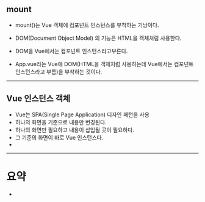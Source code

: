 
## mount

- mount()는 Vue 객체에 컴포넌트 인스턴스를 부착하는 기낭이다.
- DOM(Document Object Model) 의 기능은 HTML을 객체처럼 사용한다.
- DOM을 Vue에서는 컴포넌트 인스턴스라고부른다.

- App.vue라는 Vue에 DOM(HTML을 객체처럼 사용하는데 Vue에서는 컴포넌트 인스턴스라고 부름)을 부착하는 것이다.

-----

## Vue 인스턴스 객체

- Vue는 SPA(Single Page Application) 디자인 패턴을 사용
- 하나의 화면을 기준으로 내용만 변경된다.
- 하나의 화면만 필요하고 내용이 삽입될 곳이 필요하다.
- 그 기준의 화면이 바로 Vue 인스턴스다.
- 


------



# 요약

- 
